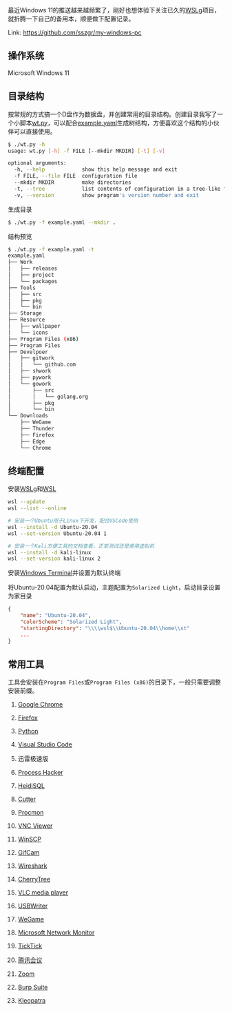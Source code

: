 最近Windows 11的推送越来越频繁了，刚好也想体验下关注已久的[WSLg](https://github.com/microsoft/wslg)项目，就折腾一下自己的备用本，顺便做下配置记录。

Link: https://github.com/sszgr/my-windows-pc

## 操作系统
Microsoft Windows 11

## 目录结构
按常规的方式搞一个D盘作为数据盘，并创建常用的目录结构。创建目录我写了一个小脚本[wt.py](https://github.com/sszgr/my-windows-pc/blob/main/wt.py)，可以配合[example.yaml](https://github.com/sszgr/my-windows-pc/blob/main/example.yaml)生成树结构，方便喜欢这个结构的小伙伴可以直接使用。

```bash
$ ./wt.py -h
usage: wt.py [-h] -f FILE [--mkdir MKDIR] [-t] [-v]

optional arguments:
  -h, --help            show this help message and exit
  -f FILE, --file FILE  configuration file
  --mkdir MKDIR         make directories
  -t, --tree            list contents of configuration in a tree-like format
  -v, --version         show program's version number and exit
```
生成目录
```bash 
$ ./wt.py -f example.yaml --mkdir .
```

结构预览
```bash
$ ./wt.py -f example.yaml -t
example.yaml
├── Work
│   ├── releases
│   ├── project
│   └── packages
├── Tools
│   ├── src
│   ├── pkg
│   └── bin
├── Storage
├── Resource
│   ├── wallpaper
│   └── icons
├── Program Files (x86)
├── Program Files
├── Develpoer
│   ├── gitwork
│   │   └── github.com
│   ├── shwork
│   ├── pywork
│   └── gowork
│       ├── src
│       │   └── golang.org
│       ├── pkg
│       └── bin
└── Downloads
    ├── WeGame
    ├── Thunder
    ├── Firefox
    ├── Edge
    └── Chrome
```

## 终端配置
安装[WSLg](https://github.com/microsoft/wslg)和[WSL](https://docs.microsoft.com/en-us/windows/wsl/install)
```sh
wsl --update
wsl --list --online

# 安装一个Ubuntu用于Linux下开发，配合VSCode使用
wsl --install -d Ubuntu-20.04
wsl --set-version Ubuntu-20.04 1

# 安装一个Kali方便工具的文档查看，正常测试还是使用虚拟机
wsl --install -d kali-linux
wsl --set-version kali-linux 2
```
安装[Windows Terminal](https://www.microsoft.com/store/productId/9N0DX20HK701)并设置为默认终端

将Ubuntu-20.04配置为默认启动，主题配置为`Solarized Light`，启动目录设置为家目录
```json
{
    "name": "Ubuntu-20.04",
    "colorScheme": "Solarized Light",
    "startingDirectory": "\\\\wsl$\\Ubuntu-20.04\\home\\st"
    ...
}
```

## 常用工具
工具会安装在`Program Files`或`Program Files (x86)`的目录下，一般只需要调整安装前缀。

1. [Google Chrome](https://www.google.com/chrome)

2. [Firefox](https://www.mozilla.org/)

3. [Python](https://www.python.org/)

4. [Visual Studio Code](https://code.visualstudio.com/)
    
5. 迅雷极速版

6. [Process Hacker](https://processhacker.sourceforge.io/) 

7. [HeidiSQL](https://www.heidisql.com/)

8. [Cutter](https://cutter.re/)

9.  [Procmon](https://docs.microsoft.com/en-us/sysinternals/downloads/procmon)

10. [VNC Viewer](https://www.realvnc.com/en/connect/download/viewer/)

11. [WinSCP](https://winscp.net/)

12. [GifCam](https://blog.bahraniapps.com/gifcam/)

13. [Wireshark](https://www.wireshark.org/)

14. [CherryTree](https://www.giuspen.com/cherrytree/)

15. [VLC media player](https://www.videolan.org/)

16. [USBWriter](https://sourceforge.net/projects/usbwriter/)

17. [WeGame](https://www.wegame.com.cn/)

18. [Microsoft Network Monitor](https://www.microsoft.com/en-us/download/4865)

19. [TickTick](https://ticktick.com/)

20. [腾讯会议](https://meeting.tencent.com/)

21. [Zoom](https://zoom.us/)

22. [Burp Suite](https://portswigger.net/burp)

23. [Kleopatra](https://www.gpg4win.org/)
